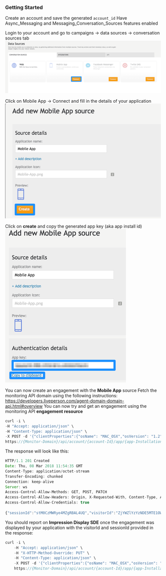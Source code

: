 ### Getting Started

Create an account and save the generated `account_id`
Have Async_Messaging and Messaging_Conversation_Sources features enabled

Login to your account and go to campaigns → data sources -> conversation sources tab
![Data Source](img/monitor_start1.png)

Click on Mobile App -> Connect and fill in the details of your application
![Mobile App](img/monitor_start2.png)

Click on **create** and copy the generated app key (aka app install id)
![AppInstallationId](img/monitor_start3.png)

You can now create an engagement with the **Mobile App** source
Fetch the monitoring API domain using the following instructions: https://developers.liveperson.com/agent-domain-domain-api.html#overview
You can now try and get an engagement using the monitoring API **engagement resource**
```javascript
curl -i \
-H "Accept: application/json" \
-H "Content-Type: application/json" \
-X POST -d '{"clientProperties":{"osName": "MAC_OSX","osVersion": "1.2","appVersion": "1.0","deviceFamily": "MOBILE"},"consumerId":"uniqueIdInBrand","engagementAttributes": [{"type": "personal","personal": {"contacts": [{"email":"bbb@test.com","phone":"12345678"},{"email":"aaa@test2.co.il","phone":"98765430"}],"age": {"age":30.0,"year":1985,"month":7,"day":22},"firstname": "test","lastname": "test2","gender": "FEMALE","company": "liveperson"}}]}' \
https://{Monitor-Domain}/api/account/{account-Id}/app/{app-Installation-Id}/engagement?v=1.0
```

The response will look like this:
```javascript
HTTP/1.1 201 Created
Date: Thu, 08 Mar 2018 11:54:35 GMT
Content-Type: application/octet-stream
Transfer-Encoding: chunked
Connection: keep-alive
Server: ws
Access-Control-Allow-Methods: GET, POST, PATCH
Access-Control-Allow-Headers: Origin, X-Requested-With, Content-Type, Accept, Authorization, X-HTTP-Method-Override, LP-DOMAIN-REFERER, LP-URL, ETag, ac-revision, X-LP-Last-Modified, If-Match, Authentication-Method, Credit-Card-Ref, Automation-Secret, Email-Token
Access-Control-Allow-Credentials: true
 
{"sessionId":"stM0CzMWRye4MZgRBAL4UQ","visitorId":"ZjYWZlYzYzNDE5MTE1OWQ5","pageId":"1674628973","engagementDetails":[{"campaignId":2695999112,"engagementId":2696029112,"engagementRevision":3,"contextId":"1","connectorId":2696029012,"status":"expose"}]}
```

You should report on **Impression Display SDE** once the engagement was displayed by your application with the visitorId and sessionId provided in the response:
```javascript
curl -i \
    -H "Accept: application/json" \
    -H "X-HTTP-Method-Override: PUT" \
    -H "Content-Type: application/json" \
    -X POST -d '{"clientProperties":{"osName": "MAC_OSX","osVersion": "1.2","appVersion": "1.0","deviceFamily": "MOBILE"},"consumerId":"uniqueIdInBrand","engagementAttributes": [{"type":"impDisplay","campaign":2695999112,"engId":2696029112,"revision":3,"eContext":[{"type":"engagementContext","id":"1"}]}]}' \
    https://{Monitor-Domain}/api/account/{account-Id}/app/{app-Installation-Id}/report?v=1.0&vid=A0ZTA5YTVlYTY5NTI1ODYx&sid=Vo13h4lpShW655STQJi9Jg    
```
    
